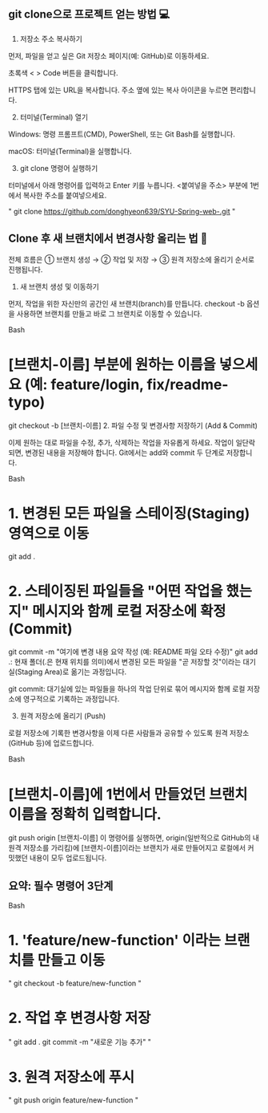 ## git clone으로 프로젝트 얻는 방법 💻
1. 저장소 주소 복사하기

먼저, 파일을 얻고 싶은 Git 저장소 페이지(예: GitHub)로 이동하세요.

초록색 < > Code 버튼을 클릭합니다.

HTTPS 탭에 있는 URL을 복사합니다. 주소 옆에 있는 복사 아이콘을 누르면 편리합니다.

2. 터미널(Terminal) 열기

Windows: 명령 프롬프트(CMD), PowerShell, 또는 Git Bash를 실행합니다.

macOS: 터미널(Terminal)을 실행합니다.

3. git clone 명령어 실행하기

터미널에서 아래 명령어를 입력하고 Enter 키를 누릅니다. <붙여넣을 주소> 부분에 1번에서 복사한 주소를 붙여넣으세요.

"
git clone https://github.com/donghyeon639/SYU-Spring-web-.git
"

## Clone 후 새 브랜치에서 변경사항 올리는 법 🌿
전체 흐름은 ① 브랜치 생성 → ② 작업 및 저장 → ③ 원격 저장소에 올리기 순서로 진행됩니다.

1. 새 브랜치 생성 및 이동하기

먼저, 작업을 위한 자신만의 공간인 새 브랜치(branch)를 만듭니다. checkout -b 옵션을 사용하면 브랜치를 만들고 바로 그 브랜치로 이동할 수 있습니다.

Bash

# [브랜치-이름] 부분에 원하는 이름을 넣으세요 (예: feature/login, fix/readme-typo)
git checkout -b [브랜치-이름]
2. 파일 수정 및 변경사항 저장하기 (Add & Commit)

이제 원하는 대로 파일을 수정, 추가, 삭제하는 작업을 자유롭게 하세요. 작업이 일단락되면, 변경된 내용을 저장해야 합니다. Git에서는 add와 commit 두 단계로 저장합니다.

Bash

# 1. 변경된 모든 파일을 스테이징(Staging) 영역으로 이동
git add .

# 2. 스테이징된 파일들을 "어떤 작업을 했는지" 메시지와 함께 로컬 저장소에 확정(Commit)
git commit -m "여기에 변경 내용 요약 작성 (예: README 파일 오타 수정)"
git add .: 현재 폴더(.은 현재 위치를 의미)에서 변경된 모든 파일을 "곧 저장할 것"이라는 대기실(Staging Area)로 옮기는 과정입니다.

git commit: 대기실에 있는 파일들을 하나의 작업 단위로 묶어 메시지와 함께 로컬 저장소에 영구적으로 기록하는 과정입니다.

3. 원격 저장소에 올리기 (Push)

로컬 저장소에 기록한 변경사항을 이제 다른 사람들과 공유할 수 있도록 원격 저장소(GitHub 등)에 업로드합니다.

Bash

# [브랜치-이름]에 1번에서 만들었던 브랜치 이름을 정확히 입력합니다.
git push origin [브랜치-이름]
이 명령어를 실행하면, origin(일반적으로 GitHub의 내 원격 저장소를 가리킴)에 [브랜치-이름]이라는 브랜치가 새로 만들어지고 로컬에서 커밋했던 내용이 모두 업로드됩니다.

## 요약: 필수 명령어 3단계
Bash

# 1. 'feature/new-function' 이라는 브랜치를 만들고 이동
"
git checkout -b feature/new-function
"
# 2. 작업 후 변경사항 저장
"
git add .
git commit -m "새로운 기능 추가"
"

# 3. 원격 저장소에 푸시
"
git push origin feature/new-function
"

